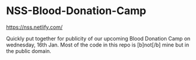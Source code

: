 # NSS-Blood-Donation-Camp
https://nss.netlify.com/

Quickly put together for publicity of our upcoming Blood Donation Camp on wednesday, 16th Jan. Most of the code in this repo is [b]not[/b] mine but in the public domain.
